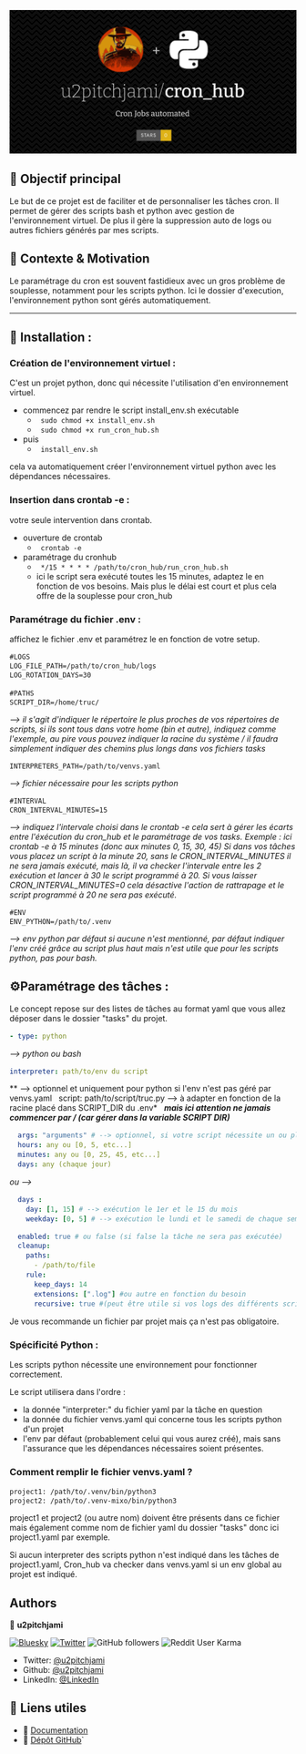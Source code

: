 ![Projet Logo](cron_hub.svg)

## 🎯 Objectif principal

Le but de ce projet est de faciliter et de personnaliser les tâches cron.
Il permet de gérer des scripts bash et python avec gestion de l'environnement virtuel.
De plus il gère la suppression auto de logs ou autres fichiers générés par mes scripts.

## 🔹 Contexte & Motivation

Le paramétrage du cron est souvent fastidieux avec un gros problème de souplesse, notamment pour les scripts python.
Ici le dossier d'execution, l'environnement python sont gérés automatiquement.

---

## 🧰 Installation :

### Création de l'environnement virtuel :
C'est un projet python, donc qui nécessite l'utilisation d'en environnement virtuel.

- commencez par rendre le script install_env.sh exécutable
	- ``` sudo chmod +x install_env.sh```
	- ``` sudo chmod +x run_cron_hub.sh```
- puis
	- ``` install_env.sh```

cela va automatiquement créer l'environnement virtuel python avec les dépendances nécessaires.

### Insertion dans crontab -e :
votre seule intervention dans crontab.

- ouverture de crontab
	- ``` crontab -e```
- paramétrage du cronhub
	- ``` */15 * * * * /path/to/cron_hub/run_cron_hub.sh```
	- ici le script sera exécuté toutes les 15 minutes, adaptez le en fonction de vos besoins. Mais plus le délai est court et plus cela offre de la souplesse pour cron_hub


### **Paramétrage du fichier .env :**
affichez le fichier .env et paramétrez le en fonction de votre setup.

```env
#LOGS
LOG_FILE_PATH=/path/to/cron_hub/logs
LOG_ROTATION_DAYS=30

#PATHS
SCRIPT_DIR=/home/truc/
```
*--> il s'agit d'indiquer le répertoire le plus proches de vos répertoires de scripts, si ils sont tous dans votre home (bin et autre), indiquez comme l'exemple, au pire vous pouvez indiquer la racine du système / il faudra simplement indiquer des chemins plus longs dans vos fichiers tasks*


```env
INTERPRETERS_PATH=/path/to/venvs.yaml
```
*--> fichier nécessaire pour les scripts python*

```env
#INTERVAL
CRON_INTERVAL_MINUTES=15
```
*--> indiquez l'intervale choisi dans le crontab -e
cela sert à gérer les écarts entre l'éxécution du cron_hub et le paramétrage de vos tasks.
Exemple : ici crontab -e à 15 minutes (donc aux minutes 0, 15, 30, 45)
Si dans vos tâches vous placez un script à la minute 20, sans le CRON_INTERVAL_MINUTES il ne sera jamais exécuté, mais là, il va checker l'intervale entre les 2 exécution et lancer à 30 le script programmé à 20.
Si vous laisser CRON_INTERVAL_MINUTES=0 cela désactive l'action de rattrapage et le script programmé à 20 ne sera pas exécuté.*

```env
#ENV
ENV_PYTHON=/path/to/.venv
```
*--> env python par défaut si aucune n'est mentionné, par défaut indiquer l'env créé grâce au script plus haut mais n'est utile que pour les scripts python, pas pour bash.*

## **⚙️Paramétrage des tâches :**
Le concept repose sur des listes de tâches au format yaml que vous allez déposer dans le dossier "tasks" du projet.

```yaml 
- type: python
```
*--> python ou bash*

  ```yaml
  interpreter: path/to/env du script
  ```
 ** --> optionnel et uniquement pour python si l'env n'est pas géré par venvs.yaml
  script: path/to/script/truc.py --> à adapter en fonction de la racine placé dans SCRIPT_DIR du .env*
  
***mais ici attention ne jamais commencer par /
(car gérer dans la variable SCRIPT DIR)***

```yaml
  args: "arguments" # --> optionnel, si votre script nécessite un ou plusieurs arguments
  hours: any ou [0, 5, etc...]
  minutes: any ou [0, 25, 45, etc...]
  days: any (chaque jour)
```
*ou -->*
```yaml
  days :
    day: [1, 15] # --> exécution le 1er et le 15 du mois
    weekday: [0, 5] # --> exécution le lundi et le samedi de chaque semaine (cumulable avec day: [1, 15])
```

```yaml
  enabled: true # ou false (si false la tâche ne sera pas exécutée)
  cleanup:
    paths:
      - /path/to/file
    rule:
      keep_days: 14
      extensions: [".log"] #ou autre en fonction du besoin
      recursive: true #(peut être utile si vos logs des différents scripts de votre projet dans à la même racine, du coup il va gérer tous les sous dossiers et donc pas besoin de la paramétrer sur les autres)

```

Je vous recommande un fichier par projet mais ça n'est pas obligatoire.

### Spécificité Python :
Les scripts python nécessite une environnement pour fonctionner correctement.

Le script utilisera dans l'ordre :
 - la donnée "interpreter:" du fichier yaml par la tâche en question
 - la donnée du fichier venvs.yaml qui concerne tous les scripts python d'un projet
 - l'env par défaut (probablement celui qui vous aurez créé), mais sans l'assurance que les dépendances nécessaires soient présentes.

### Comment remplir le fichier venvs.yaml ?

```
project1: /path/to/.venv/bin/python3
project2: /path/to/.venv-mixo/bin/python3
```

project1 et project2 (ou autre nom) doivent être présents dans ce fichier mais également comme nom de fichier yaml du dossier "tasks"
donc ici project1.yaml par exemple.

Si aucun interpreter des scripts python n'est indiqué dans les tâches de project1.yaml, Cron_hub va checker dans venvs.yaml si un env global au projet est indiqué.


## Authors

👤 **u2pitchjami**

[![Bluesky](https://img.shields.io/badge/Bluesky-Follow-blue?logo=bluesky)](https://bsky.app/profile/u2pitchjami.bsky.social)
[![Twitter](https://img.shields.io/twitter/follow/u2pitchjami.svg?style=social)](https://twitter.com/u2pitchjami)
![GitHub followers](https://img.shields.io/github/followers/u2pitchjami)
![Reddit User Karma](https://img.shields.io/reddit/user-karma/combined/u2pitchjami)

* Twitter: [@u2pitchjami](https://twitter.com/u2pitchjami)
* Github: [@u2pitchjami](https://github.com/u2pitchjami)
* LinkedIn: [@LinkedIn](https://linkedin.com/in/thierry-beugnet-a7761672)

## 🔗 Liens utiles
- 📜 [Documentation](../Resources/Documentation.md)
- 📂 [Dépôt GitHub](https://github.com/user/projet)`
